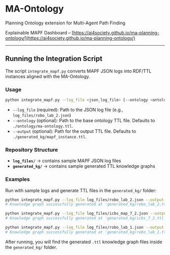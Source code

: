# MA-Ontology

Planning Ontology extension for Multi-Agent Path Finding

Explainable MAPF Dashboard – [https://ai4society.github.io/ma-planning-ontology/](https://ai4society.github.io/ma-planning-ontology/)

---

## Running the Integration Script

The script `integrate_mapf.py` converts MAPF JSON logs into RDF/TTL instances aligned with the MA-Ontology.

### Usage

```bash
python integrate_mapf.py --log_file <json_log_file> [--ontology <ontology_file>] [--output <output_file>]
```

* `--log_file` (required): Path to the JSON log file (e.g., `log_files/robo_lab_2.json`)
* `--ontology` (optional): Path to the base ontology TTL file. Defaults to `./ontology/ma-ontology.ttl`.
* `--output` (optional): Path for the output TTL file. Defaults to `./generated_kg/mapf_instance.ttl`.

### Repository Structure

* **`log_files/`** → contains sample MAPF JSON log files
* **`generated_kg/`** → contains sample generated TTL knowledge graphs

### Examples

Run with sample logs and generate TTL files in the `generated_kg/` folder:

```bash
python integrate_mapf.py --log_file log_files/robo_lab_2.json --output generated_kg/robo_lab_2.ttl
# Knowledge graph successfully generated at 'generated_kg/robo_lab_2.ttl'

python integrate_mapf.py --log_file log_files/icbs_map_7_2.json --output generated_kg/icbs_7_2.ttl
# Knowledge graph successfully generated at 'generated_kg/icbs_7_2.ttl'

python integrate_mapf.py --log_file log_files/robo_lab_1.json --output generated_kg/robo_lab_1.ttl
# Knowledge graph successfully generated at 'generated_kg/robo_lab_1.ttl'
```

After running, you will find the generated `.ttl` knowledge graph files inside the `generated_kg/` folder.
